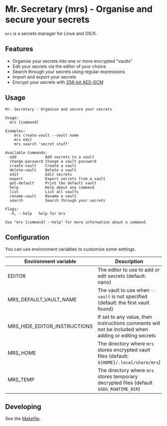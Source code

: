 # Mr. Secretary (mrs) - Organise and secure your secrets

`mrs` is a secrets manager for Linux and OS/X.

## Features

- Organise your secrets into one or more encrypted "vaults"
- Edit your secrets via the editor of your choice
- Search through your secrets using regular expressions
- Import and export your secrets
- Encrypt your secrets with [256-bit AES-GCM](https://tools.ietf.org/html/rfc5288)

## Usage

```
Mr. Secretary - Organise and secure your secrets

Usage:
  mrs [command]

Examples:
	mrs create-vault --vault name
	mrs edit
	mrs search 'secret stuff'

Available Commands:
  add             Add secrets to a vault
  change-password Change a vault password
  create-vault    Create a vault
  delete-vault    Delete a vault
  edit            Edit secrets
  export          Export secrets from a vault
  get-default     Print the default vault
  help            Help about any command
  list            List all vaults
  rename-vault    Rename a vault
  search          Search through your secrets

Flags:
  -h, --help   help for mrs

Use "mrs [command] --help" for more information about a command.
```

## Configuration

You can use environment variables to customize some settings.

Environment variable | Description
---|---
EDITOR | The editor to use to add or edit secrets (default: nano)
MRS_DEFAULT_VAULT_NAME | The vault to use when `--vault` is not specified (default: the first vault found)
MRS_HIDE_EDITOR_INSTRUCTIONS | If set to any value, then instructions comments will not be included when adding or editing secrets
MRS_HOME | The directory where `mrs` stores encrypted vault files (default: `${HOME}/.local/share/mrs`)
MRS_TEMP | The directory where `mrs` stores temporary decrypted files (default `$XDG_RUNTIME_DIR`)

## Developing

See the [Makefile](./Makefile).
